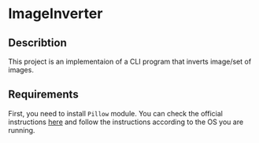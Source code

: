 # ImageInverter

## Describtion
This project is an implementaion of a CLI program that inverts image/set of images.

## Requirements
First, you need to install `Pillow` module. You can check the official instructions [here](https://pillow.readthedocs.io/en/stable/installation.html) and follow the instructions according to the OS you are running.

